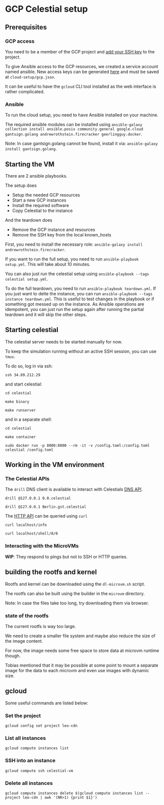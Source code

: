 # GCP Celestial setup

## Prerequisites

### GCP access
You need to be a member of the GCP project and [add your SSH key](https://console.cloud.google.com/compute/metadata/sshKeys?project=leo-cdn&folder&organizationId) to the project.

To give Ansible access to the GCP resources, we created a service account named ansible. New access keys can be generated [here](https://console.cloud.google.com/iam-admin/serviceaccounts/details/109872545193777506173/keys?project=leo-cdn) and must be saved at `cloud-setup/gcp.json`.

It can be useful to have the `gcloud` CLI tool installed as the web interface is rather complicated.

### Ansible

To run the cloud setup, you need to have Ansible installed on your machine.

The required ansible modules can be installed using `ansible-galaxy collection install ansible.posix community.general google.cloud gantsign.golang andrewrothstein.firecracker geerlingguy.docker`.

Note: In case gantsign.golang cannot be found, install it via: `ansible-galaxy install gantsign.golang`.

## Starting the VM

There are 2 ansible playbooks.

The setup does
- Setup the needed GCP resources
- Start a new GCP instances
- Install the required software
- Copy Celestial to the instance

And the teardown does
- Remove the GCP instance and resources
- Remove the SSH key from the local known_hosts

First, you need to install the necessary role: `ansible-galaxy install andrewrothstein.firecracker`.

If you want to run the full setup, you need to run `ansible-playbook setup.yml`. This will take about 10 minutes.

You can also just run the celestial setup using `ansible-playbook --tags celestial setup.yml`.

To do the full teardown, you need to run `ansible-playbook teardown.yml`. If you just want to delte the instance, you can run `ansible-playbook --tags instance teardown.yml`. This is useful to test changes in the playbook or if something got messed up on the instance. As Ansible operations are idempotent, you can just run the setup again after running the partial teardown and it will skip the other steps.

## Starting celestial

The celestial server needs to be started manually for now.

To keep the simulation running without an active SSH session, you can use `tmux`.

To do so, log in via ssh:

`ssh 34.89.212.29`

and start celestial:

`cd celestial`

`make binary`

`make runserver`

and in a separate shell:

`cd celestial`

`make container`

`sudo docker run -p 8000:8000 --rm -it -v /config.toml:/config.toml celestial /config.toml`

## Working in the VM environment
### The Celestial APIs

The `drill` DNS client is available to interact with Celestials [DNS API](https://github.com/OpenFogStack/celestial#dns-api).

`drill @127.0.0.1 0.0.celestial`

`drill @127.0.0.1 Berlin.gst.celestial`

The [HTTP API](https://github.com/OpenFogStack/celestial#http-api) can be queried using `curl`

`curl localhost/info`

`curl localhost/shell/0/0`
### Interacting with the MicroVMs

**WIP**: They respond to pings but not to SSH or HTTP queries.

## building the rootfs and kernel

Rootfs and kernel can be downloaded using the `dl-microvm.sh` script.

The rootfs can also be built using the builder in the `microvm` directory.

Note: In case the files take too long, try downloading them via browser.

### state of the rootfs

The current rootfs is way too large.

We need to create a smaller file system and maybe also reduce the size of the image content.

For now, the image needs some free space to store data at microvm runtime though.

Tobias mentioned that it may be possible at some point to mount a separate image for the data to each microvm and even use images with dynamic size.

## gcloud
Some useful commands are listed below:

### Set the project
`gcloud config set project leo-cdn`

### List all instances
`gcloud compute instances list`

### SSH into an instance
`gcloud compute ssh celestial-vm`

### Delete all instances
`gcloud compute instances delete $(gcloud compute instances list --project leo-cdn | awk '(NR>1) {print $1}')`
